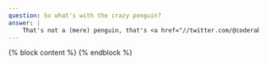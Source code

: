 ```yaml
---
question: So what's with the crazy penguin?
answer: |
    That's not a (mere) penguin, that's <a href="//twitter.com/@coderabbi">@coderabbi</a>, the Tour's <a href="/about">organizer</a>.
---
```

{% block content %}
{% endblock %}